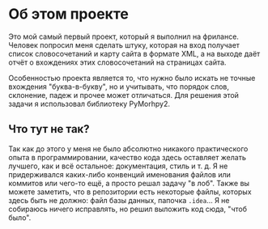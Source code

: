 # Об этом проекте

Это мой самый первый проект, который я выполнил на фрилансе. Человек попросил меня сделать штуку, которая на вход получает список словосочетаний и карту сайта в формате XML, а на выходе даёт отчёт о вхождениях этих словосочетаний на страницах сайта.

Особенностью проекта является то, что нужно было искать не точные вхождения "буква-в-букву", но и учитывать, что порядок слов, склонение, падеж и прочее может отличаться. Для решения этой задачи я использовал библиотеку PyMorhpy2.

## Что тут не так?

Так как до этого у меня не было абсолютно никакого практического опыта в программировании, качество кода здесь оставляет желать лучшего, как и всё остальное: документация, стиль и т. д. Я не придерживался каких-либо конвенций именования файлов или коммитов или чего-то ещё, а просто решал задачу "в лоб". Также вы можете заметить, что в репозитории есть некоторые файлы, которых здесь быть не должно: файл базы данных, папочка `.idea`...
Я не собираюсь ничего исправлять, но решил выложить код сюда, "чтоб было".
